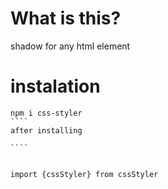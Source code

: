 # What is this?

shadow for any html element

# instalation

`````
npm i css-styler
````
after installing

````


import {cssStyler} from cssStyler
`````
